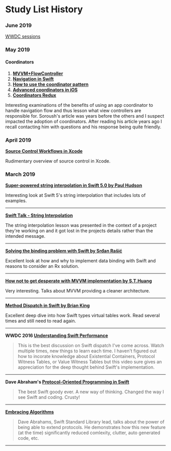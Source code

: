 # Study List History

### June 2019

[WWDC sessions](https://github.com/NormanBitSolace/Study-List/master#wwdc-2019)

### May 2019

#### Coordinators

1. **[MVVM+FlowController](http://merowing.info/2016/01/improve-your-ios-architecture-with-flowcontrollers)**
1. **[Navigation in Swift](https://www.swiftbysundell.com/posts/navigation-in-swift?rq=coordinator)**
1. **[How to use the coordinator pattern](https://www.hackingwithswift.com/articles/71/how-to-use-the-coordinator-pattern-in-ios-apps)**
1. **[Advanced coordinators in iOS](https://www.hackingwithswift.com/articles/175/advanced-coordinator-pattern-tutorial-ios)**
1. **[Coordinators Redux](http://khanlou.com/2015/10/coordinators-redux/)**

Interesting examinations of the benefits of using an app coordinator to handle navigation flow and thus lesson what view controllers are responsible for. Soroush's article was years before the others and I suspect impacted the adoption of coordinators. After reading his article years ago I recall contacting him with questions and his response being quite friendly.

### April 2019

**[Source Control Workflows in Xcode](https://developer.apple.com/videos/play/wwdc2018/418/)**

Rudimentary overview of source control in Xcode.


### March 2019

**[Super-powered string interpolation in Swift 5.0 by Paul Hudson](https://www.hackingwithswift.com/articles/178/super-powered-string-interpolation-in-swift-5-0)**

Interesting look at Swift 5's string interpolation that includes lots of examples.
***
**[Swift Talk - String Interpolation](https://talk.objc.io/episodes/S01E144-string-interpolation-in-swift-5-part-2)**

The string interpolation lesson was presented in the context of a project they're working on and it got lost in the projects details rather than the intended message.
***
**[Solving the binding problem with Swift by Srđan Rašić](http://five.agency/solving-the-binding-problem-with-swift/)**

Excellent look at how and why to implement data binding with Swift and reasons to consider an Rx solution.
***
**[How not to get desperate with MVVM implementation by S.T.Huang](https://medium.com/flawless-app-stories/how-to-use-a-model-view-viewmodel-architecture-for-ios-46963c67be1b)**

Very interesting. Talks about MVVM providing a cleaner architecture.
***
**[Method Dispatch in Swift by Brian King](https://www.raizlabs.com/dev/2016/12/swift-method-dispatch/)**

Excellent deep dive into how Swift types virtual tables work. Read several times and still need to read again.
***
**WWDC 2016 [Understanding Swift Performance](https://developer.apple.com/videos/play/wwdc2016/416/)**
> This is the best discussion on Swift dispatch I've come across. Watch multiple times, new things to learn each time. I haven't figured out how to incorate knowledge about Existential Containers, Protocol Witness Tables, or Value Witness Tables but this video sure gives an appreciation for the deep thought behind Swift's implementation.
***
**Dave Abraham's [Protocol-Oriented Programming in Swift](https://developer.apple.com/videos/play/wwdc2015/408/)**
> The best Swift goody ever. A new way of thinking. Changed the way I see Swift and coding. Crusty!
***
**[Embracing Algorithms](https://developer.apple.com/videos/play/wwdc2018/223/)**
> Dave Abrahams, Swift Standard Library lead, talks about the power of being able to extend protocols. He demonstrates how this new feature (at the time) significantly reduced comlexity, clutter, auto generated code, etc.
***
